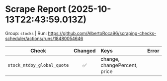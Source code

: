 # Scrape Report (2025-10-13T22:43:59.013Z)

Group: `stocks`  |  Run: https://github.com/AlbertoRoca96/scraping-checks-scheduler/actions/runs/18480054646

| Check | Changed | Keys | Error |
|---|:---:|:--|:--|
| `stock_ntdoy_global_quote` | ✅ | change, changePercent, price |  |
